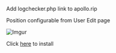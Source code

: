 Add logchecker.php link to apollo.rip

Position configurable from User Edit page

![Imgur](http://i.imgur.com/Nm3LXaJ.png)

Click [here](https://github.com/SavageCore/apollo-logchecker-link/raw/master/src/apollo-logchecker-link.user.js) to install
